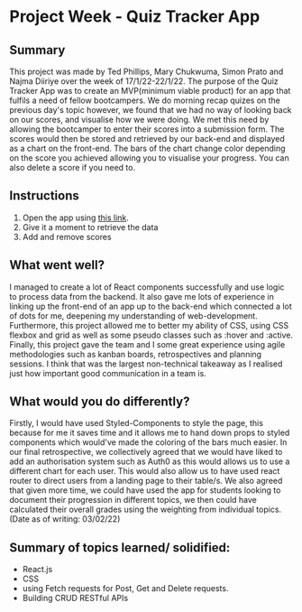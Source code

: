 # Project Week - Quiz Tracker App

## Summary

This project was made by Ted Phillips, Mary Chukwuma, Simon Prato and Najma Diiriye over the week of 17/1/22-22/1/22. The purpose of the Quiz Tracker App was to create an MVP(minimum viable product) for an app that fulfils a need of fellow bootcampers. We do morning recap quizes on the previous day's topic however, we found that we had no way of looking back on our scores, and visualise how we were doing. We met this need by allowing the bootcamper to enter their scores into a submission form. The scores would then be stored and retrieved by our back-end and displayed as a chart on the front-end. The bars of the chart change color depending on the score you achieved allowing you to visualise your progress. You can also delete a score if you need to.

## Instructions

1. Open the app using [this link](https://quiztrackerapp.netlify.app/).
2. Give it a moment to retrieve the data
3. Add and remove scores

## What went well?

I managed to create a lot of React components successfully and use logic to process data from the backend. It also gave me lots of experience in linking up the front-end of an app up to the back-end which connected a lot of dots for me, deepening my understanding of web-development. Furthermore, this project allowed me to better my ability of CSS, using CSS flexbox and grid as well as some pseudo classes such as :hover and :active. Finally, this project gave the team and I some great experience using agile methodologies such as kanban boards, retrospectives and planning sessions. I think that was the largest non-technical takeaway as I realised just how important good communication in a team is.

## What would you do differently?

Firstly, I would have used Styled-Components to style the page, this because for me it saves time and it allows me to hand down props to styled components which would've made the coloring of the bars much easier. In our final retrospective, we collectively agreed that we would have liked to add an authorisation system such as Auth0 as this would allows us to use a different chart for each user. This would also allow us to have used react router to direct users from a landing page to their table/s. We also agreed that given more time, we could have used the app for students looking to document their progression in different topics, we then could have calculated their overall grades using the weighting from individual topics.
(Date as of writing: 03/02/22)

## Summary of topics learned/ solidified:

- React.js
- CSS
- using Fetch requests for Post, Get and Delete requests.
- Building CRUD RESTful APIs
